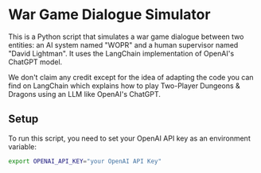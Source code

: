 
# War Game Dialogue Simulator

This is a Python script that simulates a war game dialogue between two entities: an AI system named "WOPR" and a human supervisor named "David Lightman". It uses the LangChain implementation of OpenAI's ChatGPT model. 

We don't claim any credit except for the idea of adapting the code you can find on LangChain which explains how to play Two-Player Dungeons & Dragons using an LLM like OpenAI's ChatGPT.  

## Setup 

To run this script, you need to set your OpenAI API key as an environment variable:

```bash
export OPENAI_API_KEY="your OpenAI API Key"

